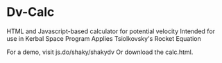 # Dv-Calc
HTML and Javascript-based calculator for potential velocity
Intended for use in Kerbal Space Program
Applies Tsiolkovsky's Rocket Equation

For a demo, visit js.do/shaky/shakydv
Or download the calc.html.

